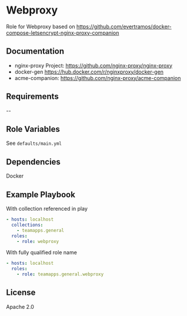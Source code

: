 Webproxy
========

Role for Webproxy based on https://github.com/evertramos/docker-compose-letsencrypt-nginx-proxy-companion

Documentation
-------------

* nginx-proxy Project: https://github.com/nginx-proxy/nginx-proxy
* docker-gen https://hub.docker.com/r/nginxproxy/docker-gen
* acme-companion: https://github.com/nginx-proxy/acme-companion

Requirements
------------

--

Role Variables
--------------

See `defaults/main.yml`

Dependencies
------------

Docker

Example Playbook
----------------

With collection referenced in play

~~~yaml
- hosts: localhost
  collections:
    - teamapps.general
  roles:
    - role: webproxy
~~~

With fully qualified role name

~~~yaml
- hosts: localhost
  roles:
    - role: teamapps.general.webproxy
~~~

License
-------

Apache 2.0
